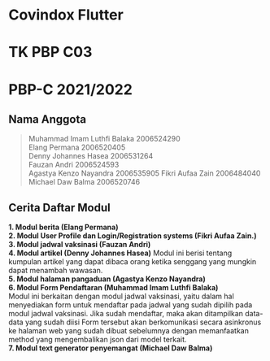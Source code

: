 # Covindox Flutter
# TK PBP C03

# PBP-C 2021/2022

## Nama Anggota
> Muhammad Imam Luthfi Balaka 2006524290  
> Elang Permana 2006520405  
> Denny Johannes Hasea 2006531264  
> Fauzan Andri 2006524593  
> Agastya Kenzo Nayandra 2006535905
> Fikri Aufaa Zain 2006484040  
> Michael Daw Balma 2006520746  

## Cerita Daftar Modul  
**1. Modul berita (Elang Permana)**  
**2. Modul User Profile dan Login/Registration systems (Fikri Aufaa Zain.)**  
**3. Modul jadwal vaksinasi (Fauzan Andri)**  
**4. Modul artikel (Denny Johannes Hasea)**
Modul ini berisi tentang kumpulan artikel yang dapat dibaca orang ketika senggang yang mungkin dapat menambah wawasan.  
**5. Modul halaman pangaduan (Agastya Kenzo Nayandra)**  
**6. Modul Form Pendaftaran (Muhammad Imam Luthfi Balaka)**  
Modul ini berkaitan dengan modul jadwal vaksinasi, yaitu dalam hal menyediakan form untuk mendaftar pada jadwal yang sudah dipilih pada modul jadwal vaksinasi. Jika sudah mendaftar, maka akan ditampilkan data-data yang sudah diisi Form tersebut akan berkomunikasi secara asinkronus ke halaman web yang sudah dibuat sebelumnya dengan memanfaatkan method yang mengembalikan json dari model terkait.  
**7. Modul text generator penyemangat (Michael Daw Balma)**  



